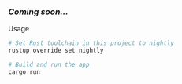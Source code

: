 ### *Coming soon...* 

Usage

```bash
# Set Rust toolchain in this project to nightly
rustup override set nightly

# Build and run the app
cargo run
```
